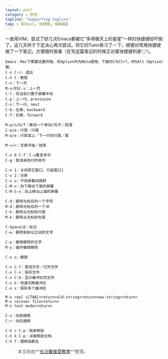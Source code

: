 ```yaml
---
layout: post
category : 原创
tagline: "Supporting tagline"
tags : [Emacs, 快捷键, 编辑器]
---
```

一直用VIM，尝试了好几次Emacs都被它“多得像天上的星星”一样的快捷键给吓倒了。这几天终于下定决心再次尝试。将它的Tutor练习了一下，顺便对常用快捷键做了一下笔记，方便随时查看（在写这篇笔记的时候正对着快捷键列表^_^）。

```
Emacs：Mac下需要设置终端，将Option作为Meta使用。下面的C为Ctrl，M为Alt（Option）键。
C-x C-c: 退出
C-h t：教程
C-v：下一页
M-v/ESC-v：上一页
C-l：将当前行置于屏幕中央
C-p：上一行，previouse
C-n：下一行，next
C-b：左移，backward
C-f：右移，forward

M-p/n/b/f：移动一个单词/句子／段落
C-a/e：行首／行尾
M-a/e：行首或上／下一行的行首／尾

M->/<：文章开始／结束

C-u 8 C-f：C-u重复命令
C-g：取消未执行的命令

C-x 1：关闭其它窗口，只留窗口1
C-x 2：分屏
C-x o：不同屏幕间跳转
C-M-v：向下移动下面的屏幕
C-M-S-v：向上移动上面的屏幕

C-d：删除光标后的一个字符
M-d：删除光标后的一个词
C-k：删除从光标到行尾
M-k：删除从光标到句尾

C-Space/@：标记
C-w：删除到标记之间的文字

C-y：撤销移除的文字
M-y：循环撤销移除

C-x u：撤销

C-x C-f：查找文件／打开文件
C-x C-s：保存文件
C-x C-b：显示缓冲区的文件
C-x b：快速切换缓冲区
C-x s：保存多个缓冲区

M-x repl s[TAB]<return>old-string<return>new-string<return>
M-x recover file<return>
M-x text mode<return>

C-s：向前搜索
C-r：向后搜索

C-h c C-p：简单帮助
C-h k C-p：详细帮助文档
C-h f：搜索函数名
```

> 本文档由**[长沙戴维营教育](http://www.diveinedu.cn)**整理。

